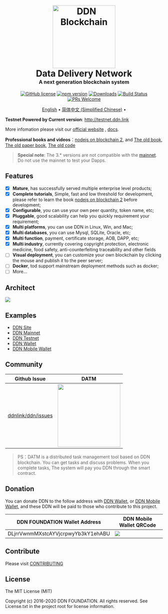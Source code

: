 <h1 align="center">
  <a href="https://ddn.link"><img src="https://avatars3.githubusercontent.com/u/34602359?s=200&v=4" alt="DDN Blockchain" width="200"></a>
  <br>
  Data Delivery Network
  <br>
  <span style="font-size: 16px;">A next generation blockchain system</span>
  <br>
</h1>

<p align="center">
  <a href="https://github.com/ddnlink/ddn/blob/master/LICENSE"><img src="https://img.shields.io/badge/license-MIT-blue.svg" alt="GitHub license"></a>
  <a href="https://www.npmjs.com/package/ddn"><img src="https://img.shields.io/npm/v/ddn.svg?style=flat" alt="npm version"></a>
  <a href="https://www.npmjs.com/package/ddn"><img src="https://img.shields.io/npm/dm/ddn.svg?style=flat" alt="Downloads"></a>
  <a href="https://github.com/ddnlink/ddn/actions"><img src="https://github.com/ddnlink/ddn/workflows/Node.js%20CI/badge.svg" alt="Build Status"></a>
  <a href="http://docs.ddn.link/#/community/greenpaper"><img src="https://img.shields.io/badge/PRs-welcome-brightgreen.svg" alt="PRs Welcome"></a>
</p>

<p align="center">
  <a href="/README.md">English</a> •
  <a href="/README-zh-CN.md">简体中文 (Simplified Chinese)</a> •
</p>


**Testnet Powered by Current version**: <http://testnet.ddn.link>

More infomation please visit our [official website](https://www.ddn.link) , [docs](http://docs.ddn.link).

**Professional books and videos**：[nodejs on blockchain 2](https://github.com/imfly/blockchain-on-nodejs), and [The old book](https://github.com/imfly/bitcoin-on-nodejs), [The old paper book](https://item.jd.com/12206128.html), [The old code](https://github.com/ebookcoin/ebookcoin)

> **Special note**: The 3.* versions are not compatible with the [mainnet](http://mainnet.ddn.link). Do not use the mainnet to test your Dapps.

## Features

- [x] **Mature**, has successfully served multiple enterprise level products;
- [x] **Complete tutorials**, Simple, fast and low threshold for development, please refer to learn the book [nodejs on blockchain 2](https://github.com/imfly/blockchain-on-nodejs) before development;
- [x] **Configurable**, you can use your own peer quantity, token name, etc;
- [x] **Pluggable**, good scalability can help you quickly requirement your requirement;
- [x] **Multi platforms**, you can use DDN in Linux, Win, and Mac;
- [x] **Multi databases**, you can use Mysql, SQLite, Oracle, etc;
- [x] **Multi function**, payment, certificate storage, AOB, DAPP, etc;
- [x] **Multi industry**, currently covering copyright protection, electronic medicine, food safety, anti-counterfeiting traceability and other fields
- [ ] **Visual deployment**, you can customize your own blockchain by clicking the mouse and publish it to the peer server;
- [ ] **Docker**, tod support mainstream deployment methods such as docker;
- [ ] More...

## Architect

![](./doc/images/architect.jpeg)

## Examples

- [DDN Site](https://ddn.link)
- [DDN Mainnet](http://mainnet.ddn.link)
- [DDN Testnet](http://mainnet.ddn.link)
- [DDN Wallet](http://wallet.ddn.link)
- [DDN Mobile Wallet](https://www.ddn.link/product/wallet)

## Community

| Github Issue | DATM |
| ------------------------------------------------------- | ------------------------------------------------------------------------------------------- |
| [ddnlink/ddn/issues](https://github.com/ddnlink/ddn/issues) | <img src="./doc/images/datm.jpg" width="200px">| 

> PS：DATM is a distributed task management tool based on DDN blockchain. You can get tasks and discuss problems. When you complete tasks, The system will pay you DDN through the smart contract.

## Donation

You can donate DDN to the follow address with [DDN Wallet](http://wallet.ddn.link), or [DDN Mobile Wallet](https://www.ddn.link/product/wallet), and these DDN will be paid to those who contribute to this project.

| DDN FOUNDATION Wallet Address | DDN Mobile Wallet QRCode |
| ------------------------------------------------------- | ------------------------------------------------------------------------------------------- |
| DLjrrVwnmMXstcAYVjcrpwyYb3kY1ehABU | ![](./doc/images/foundation.png) | 

## Contribute

Please visit [CONTRIBUTING](./doc/guide/contributing.md) 

## License

The MIT License (MIT)

Copyright (c) 2016-2020 DDN FOUNDATION. All rights reserved. See License.txt in the project root for license information.
